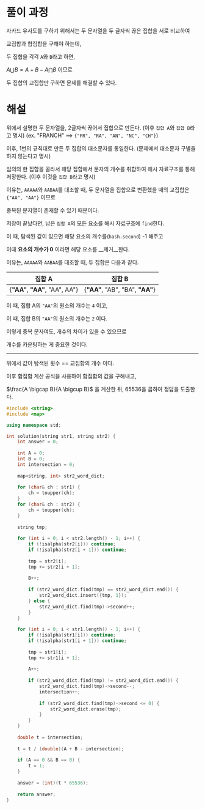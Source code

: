 
# 풀이 과정

자카드 유사도를 구하기 위해서는 두 문자열을 두 글자씩 끊은 집합을 서로 비교하여

교집합과 합집합을 구해야 하는데,

두 집합을 각각 ```A```와 ```B```라고 하면,

$A \bigcup B = A + B - A \bigcap B$ 이므로

두 집합의 교집합만 구하면 문제를 해결할 수 있다.

# 해설

위에서 설명한 두 문자열을, 2글자씩 끊어서 집합으로 만든다. (이후 ```집합 A```와 ```집합 B```라고 명시) (ex. "FRANCH" ==> ```{"FR", "RA", "AN", "NC", "CH"}```)

이후, 1번의 규칙대로 만든 두 집합의 대소문자를 통일한다. (문제에서 대소문자 구별을 하지 않는다고 명시)

임의의 한 집합을 골라서 해당 집합에서 문자의 개수를 취합하여 해시 자료구조를 통해 저장한다. (이후 이것을 ```집합 B```라고 명시)

이유는, ```AAAAA```와 ```AABAA```를 대조할 때, 두 문자열을 집합으로 변환했을 때의 교집합은 ```{"AA", "AA"}``` 이므로

중복된 문자열이 존재할 수 있기 때문이다.

저장이 끝났다면, 남은 ```집합 A```의 모든 요소를 해시 자료구조에 ```find```한다.

이 때, 탐색된 값이 있으면 해당 요소의 개수를(```hash.second```) -1 해주고

이때 __요소의 개수가 0__ 이라면 해당 요소를 __제거__한다.

이유는, ```AAAAA```와 ```AABAA```를 대조할 때, 두 집합은 다음과 같다.

|집합 A|집합 B|
|----------|----------|
|{__"AA"__, __"AA"__, "AA", AA"}|{__"AA"__, "AB", "BA", __"AA"__}|

이 때, 집합 A의 ```"AA"```의 원소의 개수는 ```4``` 이고,

이 때, 집합 B의 ```"AA"```의 원소의 개수는 ```2``` 이다.

이렇게 중복 문자여도, 개수의 차이가 있을 수 있으므로

개수를 카운팅하는 게 중요한 것이다.

---------------------------------------

위에서 값이 탐색된 횟수 == 교집합의 개수 이다.

이후 합집합 계산 공식을 사용하여 합집합의 값을 구해내고,

$\frac{A \bigcap B}{A \bigcup B}$ 을 계산한 뒤, 65536을 곱하여 정답을 도출한다.

```cpp
#include <string>
#include <map>

using namespace std;

int solution(string str1, string str2) {
    int answer = 0;
    
    int A = 0;
    int B = 0;
    int intersection = 0;
    
    map<string, int> str2_word_dict;
    
    for (char& ch : str1) {
        ch = toupper(ch);
    }
    for (char& ch : str2) {
        ch = toupper(ch);
    }
    
    string tmp;
    
    for (int i = 0; i < str2.length() - 1; i++) {
        if (!isalpha(str2[i])) continue;
        if (!isalpha(str2[i + 1])) continue;
        
        tmp = str2[i];
        tmp += str2[i + 1];
        
        B++;
        
        if (str2_word_dict.find(tmp) == str2_word_dict.end()) {
            str2_word_dict.insert({tmp, 1});
        } else {
            str2_word_dict.find(tmp)->second++;
        }
    }
    
    for (int i = 0; i < str1.length() - 1; i++) {
        if (!isalpha(str1[i])) continue;
        if (!isalpha(str1[i + 1])) continue;
        
        tmp = str1[i];
        tmp += str1[i + 1];
        
        A++;
        
        if (str2_word_dict.find(tmp) != str2_word_dict.end()) {
            str2_word_dict.find(tmp)->second--;
            intersection++;
            
            if (str2_word_dict.find(tmp)->second <= 0) {
                str2_word_dict.erase(tmp);
            }
        }
    }
    
    double t = intersection;
    
    t = t / (double)(A + B - intersection);
    
    if (A == 0 && B == 0) {
        t = 1;
    }
    
    answer = (int)(t * 65536);
    
    return answer;
}
```
